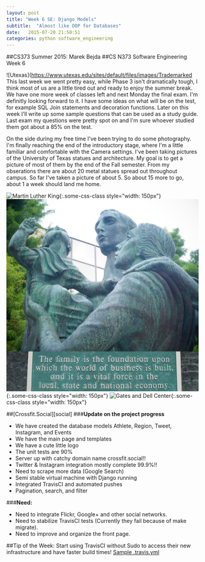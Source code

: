 ```yaml
---
layout: post
title: "Week 6 SE: Django Models"
subtitle:  "Almost like OOP for Databases"
date:   2015-07-20 21:50:51
categories: python software_engineering
---
```


##CS373 Summer 2015: Marek Bejda
##CS N373 Software Engineering Week 6

![Utexas](https://www.utexas.edu/sites/default/files/images/Trademarked
This last week we went pretty easy, while Phase 3 isn't dramatically tough, I think most of us are a little tired out and ready to enjoy the summer break. We have one more week of classes left and next Monday the final exam. I'm definitly looking forward to it. I have some ideas on what will be on the test, for example SQL Join statements and decoration functions. Later on this week I'll write up some sample questions that can be used as a study guide. Last exam my questions were pretty spot on and I'm sure whoever studied them got about a 85% on the test. 

On the side during my free time I've been trying to do some photography. I'm finally reaching the end of the introductory stage, where I'm a little familiar and comfortable with the Camera settings. I've been taking pictures of the University of Texas statues and architecture. My goal is to get a picture of most of them by the end of the Fall semester. From my obserations there are about 20 metal statues spread out throughout campus. So far I've taken a picture of about 5. So about 15 more to go, about 1 a week should land me home. 


![Martin Luther King](/static/mlk_.png){:.some-css-class style="width: 150px"}
![The family group](/static/family_group.jpg){:.some-css-class style="width: 150px"}
![Gates and Dell Center](/static/gdc_.JPG){:.some-css-class style="width: 150px"}


##[Crossfit.Social][social]
###__Update on the project progress__   
+ We have created the database models Athlete, Region, Tweet, Instagram, and Events  
+ We have the main page and templates  
+ We have a cute little logo   
+ The unit tests are 90%   
+ Server up with catchy domain name crossfit.social!!    
+ Twitter & Instagram integration mostly complete 99.9%!!  
+ Need to scrape more data (Google Search)
+ Semi stable virtual machine with Django running   
+ Integrated TravisCI and automated pushes   
+ Pagination, search, and filter

 ###__Need:__  
+ Need to integrate Flickr, Google+ and other social networks.  
+ Need to stabilize TravisCI tests (Currently they fail because of make migrate).  
+ Need to improve and organize the front page.    

##Tip of the Week:
Start using TravisCI without Sudo to access their new infrastructure and have faster build times! [Sample .travis.yml](sampleTravis)



[sampleTravis]:	/static/sample.travis.yml
